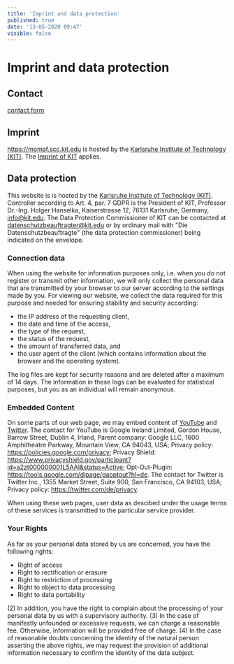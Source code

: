 ```yaml
---
title: 'Imprint and data protection'
published: true
date: '13-05-2020 09:47'
visible: false
---
```


# Imprint and data protection

## Contact

[contact form](https://momaf.scc.kit.edu/contact)

## Imprint

https://momaf.scc.kit.edu is hosted by the [Karlsruhe Institute of Technology (KIT)](https://kit.edu). The [Imprint of KIT](https://www.kit.edu/legals.php) applies.

## Data protection

This website is is hosted by the [Karlsruhe Institute of Technology (KIT)](https://kit.edu). Controller according to Art. 4, par. 7 GDPR is the President of KIT, Professor Dr.-Ing. Holger Hanselka, Kaiserstrasse 12, 76131 Karlsruhe, Germany, [info@kit.edu](mailto:info@kit.edu). The Data Protection Commissioner of KIT can be contacted at [datenschutzbeauftragter@kit.edu](mailto:datenschutzbeauftragter@kit.edu) or by ordinary mail with "Die Datenschutzbeauftragte" (the data protection commissioner) being indicated on the envelope.

### Connection data

When using the website for information purposes only, i.e. when you do not register or transmit other information, we will only collect the personal data that are transmitted by your browser to our server according to the settings made by you. For viewing our website, we collect the data required for this purpose and needed for ensuring stability and security according:

* the IP address of the requesting client,
* the date and time of the access,
* the type of the request,
* the status of the request,
* the amount of transferred data, and
* the user agent of the client (which contains information about the browser and the operating system).

The log files are kept for security reasons and are deleted after a maximum of 14 days. The information in these logs can be evaluated for statistical purposes, but you as an individual will remain anonymous.


### Embedded Content

On some parts of our web page, we may embed content of [YouTube](https://www.youtube.com) and [Twitter](https://twitter.com). The contact for YouTube is Google Ireland Limited, Gordon House, Barrow Street, Dublin 4, Irland, Parent company: Google LLC, 1600 Amphitheatre Parkway, Mountain View, CA 94043, USA; Privacy policy: <https://policies.google.com/privacy>; Privacy Shield: <https://www.privacyshield.gov/participant?id=a2zt000000001L5AAI&status=Active>; Opt-Out-Plugin: <https://tools.google.com/dlpage/gaoptout?hl=de>. The contact for Twitter is Twitter Inc., 1355 Market Street, Suite 900, San Francisco, CA 94103, USA; Privacy policy: <https://twitter.com/de/privacy>.

When using these web pages, user data as descibed under the usage terms of these services is transmitted to the particular service provider.

### Your Rights

As far as your personal data stored by us are concerned, you have the following rights:

* Right of access
* Right to rectification or erasure
* Right to restriction of processing
* Right to object to data processing
* Right to data portability

(2) In addition, you have the right to complain about the processing of your personal data by us with a supervisory authority.
(3) In the case of manifestly unfounded or excessive requests, we can charge a reasonable fee. Otherwise, information will be provided free of charge.
(4) In the case of reasonable doubts concerning the identity of the natural person asserting the above rights, we may request the provision of additional information necessary to confirm the identity of the data subject.
